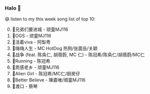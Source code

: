 

### Halo 👋

😄 listen to my this week song list of top 10:

0. 🌈兄弟们要进城 - 顽童MJ116
1. 🌈OGS - 顽童MJ116
2. 🌈活着viva - 阿梨粤
3. 🌈嗨嗨人生 - MC HotDog 热狗/张震岳/关颖
4. 🌈战争 (feat. 陈奂仁, 胡蓓蔚, MC 仁) - 陈冠希/陈奂仁/胡蓓蔚/MC仁
5. 🌈Running - 陈冠希
6. 🌈质感老乡 - 顽童MJ116
7. 🌈Alien Girl - 陈冠希/MC仁/厨房仔
8. 🌈Better Believe - 陳嘉唯/頑童MJ116
9. 🌈渡口 - 蔡琴

